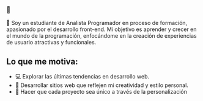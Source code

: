 ###  👋

 🌱 Soy un estudiante de Analista Programador en proceso de formación, apasionado por el desarrollo front-end. Mi objetivo es aprender y crecer en el mundo de la programación, enfocándome en la creación de experiencias de usuario atractivas y funcionales.

 ## Lo que me motiva:

- 💻 Explorar las últimas tendencias en desarrollo web.
- 🎨 Desarrollar sitios web que reflejen mi creatividad y estilo personal.
- 🌟 Hacer que cada proyecto sea único a través de la personalización

 

